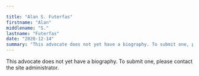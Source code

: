 ```yaml
---

title: "Alan S. Futerfas"
firstname: "Alan"
middlename: "S."
lastname: "Futerfas"
date: "2020-12-14"
summary: "This advocate does not yet have a biography. To submit one, please contact the site administrator."
---
```

This advocate does not yet have a biography. To submit one, please contact the site administrator.

